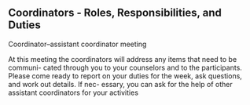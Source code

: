 ## Coordinators - Roles, Responsibilities, and Duties

Coordinator–assistant coordinator meeting

At this meeting the coordinators will address any items that need to be communi-
cated through you to your counselors and to the participants. Please come ready
to report on your duties for the week, ask questions, and work out details. If nec-
essary, you can ask for the help of other assistant coordinators for your activities
